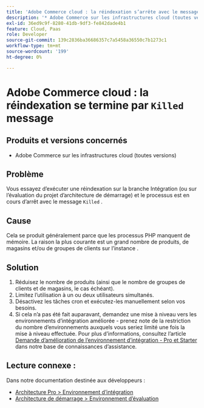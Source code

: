 ```yaml
---
title: 'Adobe Commerce cloud : la réindexation s’arrête avec le message « Tué »'
description: '* Adobe Commerce sur les infrastructures cloud (toutes versions)'
exl-id: 36ed9c9f-8280-41db-9df3-fe842dade4b1
feature: Cloud, Paas
role: Developer
source-git-commit: 139c2836ba36686357c7a5458a36550c7b1273c1
workflow-type: tm+mt
source-wordcount: '199'
ht-degree: 0%

---
```


# Adobe Commerce cloud : la réindexation se termine par `Killed` message

## Produits et versions concernés

* Adobe Commerce sur les infrastructures cloud (toutes versions)

## Problème

Vous essayez d’exécuter une réindexation sur la branche Intégration (ou sur l’évaluation du projet d’architecture de démarrage) et le processus est en cours d’arrêt avec le message `Killed` .

## Cause

Cela se produit généralement parce que les processus PHP manquent de mémoire.
La raison la plus courante est un grand nombre de produits, de magasins et/ou de groupes de clients sur l’instance .

## Solution

1. Réduisez le nombre de produits (ainsi que le nombre de groupes de clients et de magasins, le cas échéant).
1. Limitez l’utilisation à un ou deux utilisateurs simultanés.
1. Désactivez les tâches cron et exécutez-les manuellement selon vos besoins.
1. Si cela n’a pas été fait auparavant, demandez une mise à niveau vers les environnements d’intégration améliorée - prenez note de la restriction du nombre d’environnements auxquels vous seriez limité une fois la mise à niveau effectuée. Pour plus d’informations, consultez l’article [&#x200B; Demande d’amélioration de l’environnement d’intégration - Pro et Starter &#x200B;](https://experienceleague.adobe.com/fr/docs/experience-cloud-kcs/kbarticles/ka-27242) dans notre base de connaissances d’assistance.

## Lecture connexe :

Dans notre documentation destinée aux développeurs :

* [Architecture Pro > Environnement d’intégration](https://experienceleague.adobe.com/fr/docs/commerce-cloud-service/user-guide/architecture/pro-architecture#integration-environment)
* [Architecture de démarrage > Environnement d’évaluation](https://experienceleague.adobe.com/fr/docs/commerce-cloud-service/user-guide/architecture/starter-architecture#cloud-arch-stage)
